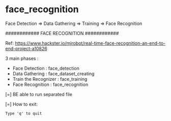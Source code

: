 # face_recognition
Face Detection => Data Gathering => Training => Face Recognition


############
 	FACE RECOGNITION
############

Ref: https://www.hackster.io/mjrobot/real-time-face-recognition-an-end-to-end-project-a10826

3 main phases :
+ Face Detection : face_detection
+ Data Gathering : face_dataset_creating
+ Train the Recognizer : face_training
+ Face Recognition  : face_recognition 

[=] BE able to run separated file 

[=] How to exit: 
	
	Type 'q' to quit
